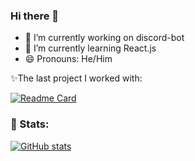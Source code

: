 ### Hi there 👋

- 🔭 I’m currently working on discord-bot
- 🌱 I’m currently learning React.js
- 😄 Pronouns: He/Him
<!-- - 👯 I’m looking to collaborate on ... -->
<!-- - 🤔 I’m looking for help with ... -->
<!-- - 💬 Ask me about ... -->
<!-- - 📫 How to reach me: ... -->
<!-- - ⚡ Fun fact: ... -->


<!-- 
### 🧰 Languages:
![JavaScript](https://upload.wikimedia.org/wikipedia/commons/thumb/9/99/Unofficial_JavaScript_logo_2.svg/128px-Unofficial_JavaScript_logo_2.svg.png)
![React](https://icons-for-free.com/iconfiles/png/128/design+development+facebook+framework+mobile+react+icon-1320165723839064798.png)
![JavaScript](https://upload.wikimedia.org/wikipedia/commons/thumb/9/99/Unofficial_JavaScript_logo_2.svg/100px-Unofficial_JavaScript_logo_2.svg.png) -->

✨The last project I worked with:

[![Readme Card](https://github-readme-stats.vercel.app/api/pin/?username=MaxPopsuy&repo=cybersecurity_by-HOPE)](https://github.com/ЬфчЗщзыгн/cybersecurity_by-HOPE)

<!-- 🎊 Top languages: -->

<!-- [![Top Langs](https://github-readme-stats.vercel.app/api/top-langs/?username=MaxPopsuy&layout=compact&theme=radial)](https://github.com/anuraghazra/github-readme-stats) -->
### 🎊 Stats:

[![GitHub stats](https://github-readme-stats.vercel.app/api?username=MaxPopsuy&show_icons=true&theme=radical)](https://github.com/MaxPopsuy)
<!--
**MaxPopsuy/MaxPopsuy** is a ✨ _special_ ✨ repository because its `README.md` (this file) appears on your GitHub profile.

Here are some ideas to get you started:

-->
